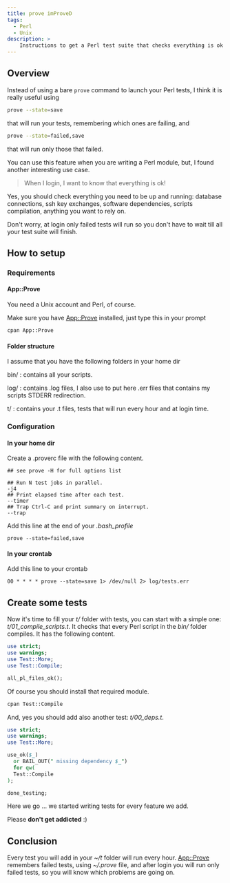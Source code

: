 ```yaml
---
title: prove imProveD
tags:
  - Perl
  - Unix
description: >
    Instructions to get a Perl test suite that checks everything is ok in your home dir.
---
```


## Overview

Instead of using a bare `prove` command to launch your Perl tests, I think it is really useful using

```bash
prove --state=save
```

that will run your tests, remembering which ones are failing, and

```bash
prove --state=failed,save
```

that will run only those that failed.

You can use this feature when you are writing a Perl module, but, I found another interesting use case.

> When I login, I want to know that everything is ok!

Yes, you should check everything you need to be up and running: database connections, ssh key exchanges, software dependencies, scripts compilation, anything you want to rely on.

Don't worry, at login only failed tests will run so you don't have to wait till all your test suite will finish.

## How to setup

### Requirements

#### App::Prove

You need a Unix account and Perl, of course.

Make sure you have [App::Prove][1] installed, just type this in your prompt

```bash
cpan App::Prove
```

#### Folder structure

I assume that you have the following folders in your home dir

bin/
: contains all your scripts.

log/
: contains .log files, I also use to put here .err files that contains my scripts STDERR redirection.

t/
: contains your .t files, tests that will run every hour and at login time.

### Configuration

#### In your home dir

Create a .proverc file with the following content.

```
## see prove -H for full options list

## Run N test jobs in parallel.
-j4
## Print elapsed time after each test.
--timer
## Trap Ctrl-C and print summary on interrupt.
--trap
```

Add this line at the end of your *.bash_profile*

```
prove --state=failed,save
```

#### In your crontab

Add this line to your crontab

```
00 * * * * prove --state=save 1> /dev/null 2> log/tests.err
```

## Create some tests

Now it's time to fill your *t/* folder with tests, you can start with a simple one: *t/01_compile_scripts.t*. It checks that every Perl script in the *bin/* folder compiles. It has the following content.

```perl
use strict;
use warnings;
use Test::More;
use Test::Compile;

all_pl_files_ok();
```

Of course you should install that required module.

```bash
cpan Test::Compile
```

And, yes you should add also another test: *t/00_deps.t*.

```perl
use strict;
use warnings;
use Test::More;

use_ok($_)
  or BAIL_OUT(" missing dependency $_")
  for qw(
  Test::Compile
);

done_testing;
```

Here we go ... we started writing tests for every feature we add.

<div class="paper danger">Please <strong>don't get addicted</strong> :)</div>

## Conclusion

Every test you will add in your *~/t* folder will run every hour. [App::Prove][1] remembers failed tests, using *~/.prove* file, and after login you will run only failed tests, so you will know which problems are going on.

  [1]: http://search.cpan.org/~ovid/Test-Harness/lib/App/Prove.pm
